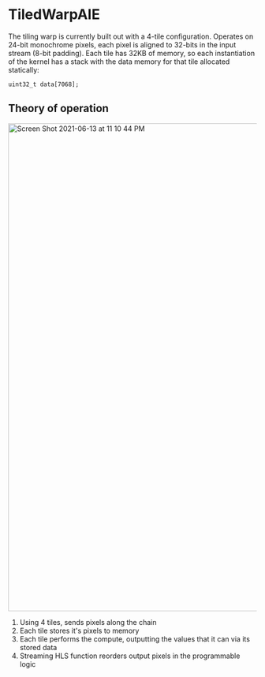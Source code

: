 # TiledWarpAIE

The tiling warp is currently built out with a 4-tile configuration. Operates on 24-bit monochrome pixels, each pixel is aligned to 32-bits in the input stream (8-bit padding). Each tile has 32KB of memory, so each instantiation of the kernel has a stack with the data memory for that tile allocated statically:

```
uint32_t data[7068];
```

## Theory of operation

<img width="989" alt="Screen Shot 2021-06-13 at 11 10 44 PM" src="https://user-images.githubusercontent.com/42722137/121838078-a0d1ca80-cc9c-11eb-9e63-bb54496e7d62.png">

 1. Using 4 tiles, sends pixels along the chain
 2. Each tile stores it's pixels to memory
 3. Each tile performs the compute, outputting
 	the values that it can via its stored data
 4. Streaming HLS function reorders output pixels
 	in the programmable logic
 
  	



